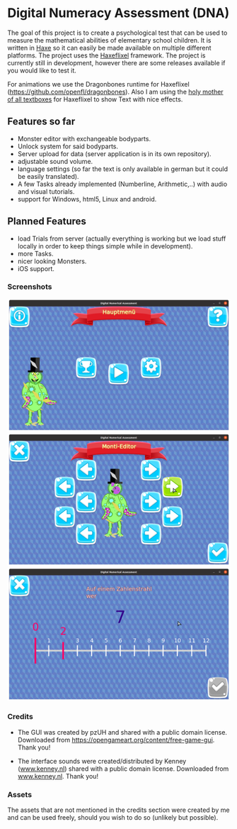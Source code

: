 # Digital Numeracy Assessment (DNA)

The goal of this project is to create a psychological test that can be used to measure the mathematical abilities of elementary school children.
It is written in [Haxe](https://haxe.org/) so it can easily be made available on multiple different platforms.
The project uses the [Haxeflixel](https://haxeflixel.com/) framework.
The project is currently still in development, however there are some releases available if you would like to test it.

For animations we use the Dragonbones runtime for Haxeflixel (https://github.com/openfl/dragonbones).
Also I am using the [holy mother of all textboxes](https://github.com/Eiyeron/Textbox) for Haxeflixel to show Text with nice effects.

## Features so far

- Monster editor with exchangeable bodyparts.
- Unlock system for said bodyparts.
- Server upload for data (server application is in its own repository).
- adjustable sound volume.
- language settings (so far the text is only available in german but it could be easily translated).
- A few Tasks already implemented (Numberline, Arithmetic,..) with audio and visual tutorials.
- support for Windows, html5, Linux and android.

## Planned Features 

- load Trials from server (actually everything is working but we load stuff locally in order to keep things simple while in development).
- more Tasks.
- nicer looking Monsters.
- iOS support.

### Screenshots

![main menu](readme_images/main_menu.png)
![main menu](readme_images/monster_editor.png)
![main menu](readme_images/numberline.png)


### Credits

- The GUI was created by pzUH and shared with a public domain license. Downloaded from https://opengameart.org/content/free-game-gui. Thank you! 

- The interface sounds were created/distributed by Kenney (www.kenney.nl) shared with a public domain license. Downloaded from www.kenney.nl. Thank you! 


### Assets

The assets that are not mentioned in the credits section were created by me and can be used freely, should you wish to do so (unlikely but possible).